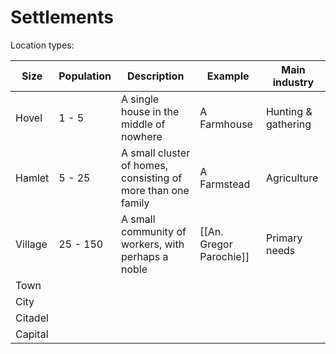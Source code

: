 # Settlements 
Location types:

| Size    | Population | Description                                                  | Example                 | Main industry       |
| ------- | ---------- | ------------------------------------------------------------ | ----------------------- | ------------------- |
| Hovel   | 1 - 5      | A single house in the middle of nowhere                      | A Farmhouse             | Hunting & gathering |
| Hamlet  | 5 - 25     | A small cluster of homes, consisting of more than one family | A Farmstead             | Agriculture         |
| Village | 25 - 150   | A small community of workers, with perhaps a noble           | [[An. Gregor Parochie]] | Primary needs       |
| Town    |            |                                                              |                         |                     |
| City    |            |                                                              |                         |                     |
| Citadel |            |                                                              |                         |                     |
| Capital |            |                                                              |                         |                     |
